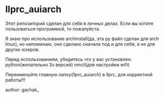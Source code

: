 # llprc_auiarch

Этот репозиторий сделан для себя в личных делах. Если вы хотите пользоваться программой, то пожалуйста.

Я знаю про использование archinstall(да, эта py файл сделан для arch linux), но напоминаю, оно сделано сначала под и для себя, а не для других юзеров.

Перед использованием, убедитесь что у вас установлен:
python(желательно 3x версий)
nmcli(для настройки wifi)


Переименуйте главную папку(llprc_auiarch) в llprc, для корректной работы!!!


author: gachak_
